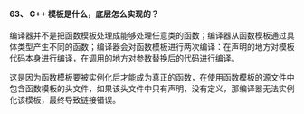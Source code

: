 #### 63、 C++ 模板是什么，底层怎么实现的？

编译器并不是把函数模板处理成能够处理任意类的函数；编译器从函数模板通过具体类型产⽣不同的函数；编译器会对函数模板进⾏两次编译：在声明的地⽅对模板代码本身进⾏编译，在调用的地⽅对参数替换后的代码进⾏编译。

这是因为函数模板要被实例化后才能成为真正的函数，在使⽤函数模板的源⽂件中包含函数模板的头⽂件，如果该头⽂件中只有声明，没有定义，那编译器⽆法实例化该模板，最终导致链接错误。